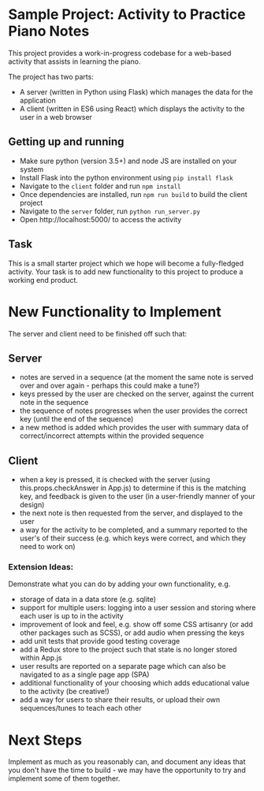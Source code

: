 # Sample Project: Activity to Practice Piano Notes

This project provides a work-in-progress codebase for a web-based activity that assists in learning the piano.

The project has two parts:

* A server (written in Python using Flask) which manages the data for the application
* A client (written in ES6 using React) which displays the activity to the user in a web browser

## Getting up and running

* Make sure python (version 3.5+) and node JS are installed on your system
* Install Flask into the python environment using `pip install flask`
* Navigate to the `client` folder and run `npm install`
* Once dependencies are installed, run `npm run build` to build the client project
* Navigate to the `server` folder, run `python run_server.py`
* Open http://localhost:5000/ to access the activity

## Task

This is a small starter project which we hope will become a fully-fledged activity. Your task is to add new functionality to this project to produce a working end product.

# New Functionality to Implement

The server and client need to be finished off such that:

## Server
* notes are served in a sequence (at the moment the same note is served over and over again - perhaps this could make a tune?)
* keys pressed by the user are checked on the server, against the current note in the sequence
* the sequence of notes progresses when the user provides the correct key (until the end of the sequence)
* a new method is added which provides the user with summary data of correct/incorrect attempts within the provided sequence

## Client
* when a key is pressed, it is checked with the server (using this.props.checkAnswer in App.js) to determine if this is the matching key, and feedback is given to the user (in a user-friendly manner of your design)
* the next note is then requested from the server, and displayed to the user
* a way for the activity to be completed, and a summary reported to the user's of their success (e.g. which keys were correct, and which they need to work on)

### Extension Ideas:

Demonstrate what you can do by adding your own functionality, e.g.
* storage of data in a data store (e.g. sqlite)
* support for multiple users: logging into a user session and storing where each user is up to in the activity
* improvement of look and feel, e.g. show off some CSS artisanry (or add other packages such as SCSS), or add audio when pressing the keys
* add unit tests that provide good testing coverage
* add a Redux store to the project such that state is no longer stored within App.js
* user results are reported on a separate page which can also be navigated to as a single page app (SPA)
* additional functionality of your choosing which adds educational value to the activity (be creative!)
* add a way for users to share their results, or upload their own sequences/tunes to teach each other

# Next Steps
Implement as much as you reasonably can, and document any ideas that you don't have the time to build - we may have the opportunity to try and implement some of them together.

